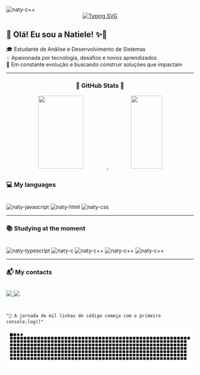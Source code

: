 <img align="center" alt="naty-c++" height="180" width="1000" src="https://media3.giphy.com/media/v1.Y2lkPTc5MGI3NjExZDVoZDI5OHRqaXZyZHRwdGJzODZicTRwMmQ5MzdxMGU2cXNheTcyOCZlcD12MV9pbnRlcm5hbF9naWZfYnlfaWQmY3Q9Zw/A4wSE2GQGTpfi/giphy.gif" />

<div align="center">
  <a href="https://git.io/typing-svg">
    <img src="https://readme-typing-svg.demolab.com?font=Fira+Code&weight=500&size=22&pause=1000&color=ffb6c1&center=true&vCenter=true&random=false&width=524&lines=%E2%8A%B9+Welcome+to+my+profile!+%CB%99%E1%B5%95%CB%99+%E2%8A%B9+" alt="Typing SVG">
  </a>
</div>

##

## 👋 Olá! Eu sou a Natiele! ✨🌺

🎓 Estudante de Análise e Desenvolvimento de Sistemas <br>
💡 Apaixonada por tecnologia, desafios e novos aprendizados <br>
🚀 Em constante evolução e buscando construir soluções que impactam <br>

<!---
natyyHy/natyyHy is a ✨ special ✨ repository because its `README.md` (this file) appears on your GitHub profile.
You can click the Preview link to take a look at your changes.
--->

---

<h3 align="center">🌟 GitHub Stats 🌟</h3>
<div align="center">
  <a href="https://github.com/anuraghazra/github-readme-stats">
    <img width="49%" height="195px" src="https://github-readme-stats.vercel.app/api?username=natyyHy&show_icons=true&count_private=true&hide_border=true&title_color=ffb6c1&icon_color=00bfbf&text_color=c9d1d9&bg_color=0d1117"/> 
  </a>
  <a href="https://github.com/anuraghazra/convoychat">
    <img width="41%" height="195px" src="https://github-readme-stats.vercel.app/api/top-langs/?username=natyyHy&layout=compact&hide_border=true&title_color=ffb6c1&text_color=00bfbf&bg_color=0d1117"/>
  </a>
</div>

##

<h3>💻 My languages</h3>
<div style="display: inline_block"><br>
  <img align="center"  title="JavaScript" alt="naty-javascript" height="30" width="40" src="https://cdn.jsdelivr.net/gh/devicons/devicon@latest/icons/javascript/javascript-original.svg"/>
  <img align="center"  title="HTML" alt="naty-html" height="30" width="40" src="https://cdn.jsdelivr.net/gh/devicons/devicon@latest/icons/html5/html5-original.svg"/>
  <img align="center"  title="CSS" alt="naty-css" height="30" width="40" src="https://cdn.jsdelivr.net/gh/devicons/devicon@latest/icons/css3/css3-original.svg"/>

  <!---<img align="center" alt="naty-python" height="30" width="40" src="https://cdn.jsdelivr.net/gh/devicons/devicon@latest/icons/python/python-original.svg"/>--->
</div>

---
<h3>📚 Studying at the moment</h3><br>
<div style="display: inline_block">
  <img align="center" title="TypeScript" alt="naty-typescript" height="30" width="40" src="https://cdn.jsdelivr.net/gh/devicons/devicon@latest/icons/typescript/typescript-original.svg"/>
  <img align="center" title="C" alt="naty-c" height="30" width="40" src="https://cdn.jsdelivr.net/gh/devicons/devicon@latest/icons/c/c-original.svg"/>
  <img align="center" title="C++" alt="naty-c++" height="30" width="40" src="https://cdn.jsdelivr.net/gh/devicons/devicon@latest/icons/cplusplus/cplusplus-original.svg"/>
  <img align="center" title="postgreSQL" alt="naty-c++" height="30" width="40" src="https://cdn.jsdelivr.net/gh/devicons/devicon@latest/icons/postgresql/postgresql-original.svg" />
  <img align="center" title="React" alt="naty-c++" height="30" width="40" src="https://cdn.jsdelivr.net/gh/devicons/devicon@latest/icons/react/react-original.svg" />
</div>

---
<h3>📬 My contacts</h3><br>
<div style="display: inline_block"> 
  <a href="mailto:natielegrazielly5@gmail.com">
    <img src="https://img.shields.io/badge/-Gmail-%23333?style=for-the-badge&logo=gmail&logoColor=white" target="_blank">
  </a>
  <a href="https://www.linkedin.com/in/natiele-grazielly-014b252b3" target="_blank">
    <img src="https://img.shields.io/badge/-LinkedIn-%230077B5?style=for-the-badge&logo=linkedin&logoColor=white" target="_blank">
  </a>
</div>

#

```
"💫 A jornada de mil linhas de código começa com o primeiro console.log()"
```

<picture align="center">
  <source media="(prefers-color-scheme: dark)" srcset="https://raw.githubusercontent.com/natyyHy/natyyHy/output/github-contribution-grid-snake-dark.svg">
  <source media="(prefers-color-scheme: light)" srcset="https://raw.githubusercontent.com/natyyHy/natyyHy/output/github-contribution-grid-snake-dark.svg">
  <img align="center" alt="github contribution grid snake animation" src="https://raw.githubusercontent.com/natyyHy/natyyHy/output/github-contribution-grid-snake.svg">
</picture>


